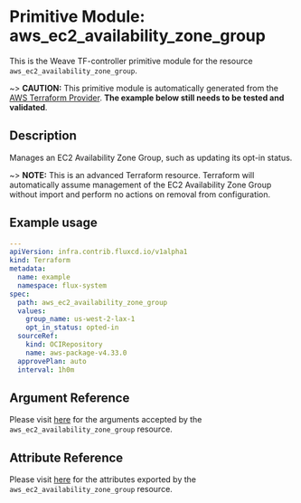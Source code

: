 
# Primitive Module: aws_ec2_availability_zone_group

This is the Weave TF-controller primitive module for the resource `aws_ec2_availability_zone_group`.

~> **CAUTION:** This primitive module is automatically generated from the [AWS Terraform Provider](https://registry.terraform.io/providers/hashicorp/aws/latest/docs/resources/ec2_availability_zone_group). **The example below still needs to be tested and validated**.

## Description

Manages an EC2 Availability Zone Group, such as updating its opt-in status.

~> **NOTE:** This is an advanced Terraform resource. Terraform will automatically assume management of the EC2 Availability Zone Group without import and perform no actions on removal from configuration.

## Example usage

```yaml
---
apiVersion: infra.contrib.fluxcd.io/v1alpha1
kind: Terraform
metadata:
  name: example
  namespace: flux-system
spec:
  path: aws_ec2_availability_zone_group
  values:
    group_name: us-west-2-lax-1
    opt_in_status: opted-in
  sourceRef:
    kind: OCIRepository
    name: aws-package-v4.33.0
  approvePlan: auto
  interval: 1h0m
```

## Argument Reference

Please visit [here](https://registry.terraform.io/providers/hashicorp/aws/latest/docs/resources/ec2_availability_zone_group#argument-reference) for the arguments accepted by the `aws_ec2_availability_zone_group` resource.

## Attribute Reference

Please visit [here](https://registry.terraform.io/providers/hashicorp/aws/latest/docs/resources/ec2_availability_zone_group#attributes-reference) for the attributes exported by the `aws_ec2_availability_zone_group` resource.
